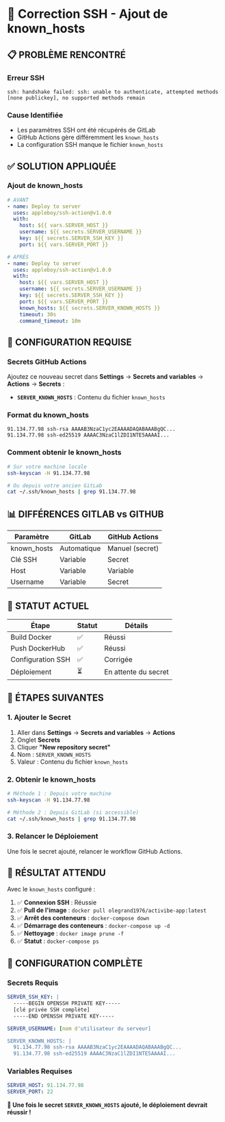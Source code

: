 # 🔧 Correction SSH - Ajout de known_hosts

## 📋 **PROBLÈME RENCONTRÉ**

### **Erreur SSH**
```
ssh: handshake failed: ssh: unable to authenticate, attempted methods [none publickey], no supported methods remain
```

### **Cause Identifiée**
- Les paramètres SSH ont été récupérés de GitLab
- GitHub Actions gère différemment les `known_hosts`
- La configuration SSH manque le fichier `known_hosts`

## ✅ **SOLUTION APPLIQUÉE**

### **Ajout de known_hosts**
```yaml
# AVANT
- name: Deploy to server
  uses: appleboy/ssh-action@v1.0.0
  with:
    host: ${{ vars.SERVER_HOST }}
    username: ${{ secrets.SERVER_USERNAME }}
    key: ${{ secrets.SERVER_SSH_KEY }}
    port: ${{ vars.SERVER_PORT }}

# APRÈS
- name: Deploy to server
  uses: appleboy/ssh-action@v1.0.0
  with:
    host: ${{ vars.SERVER_HOST }}
    username: ${{ secrets.SERVER_USERNAME }}
    key: ${{ secrets.SERVER_SSH_KEY }}
    port: ${{ vars.SERVER_PORT }}
    known_hosts: ${{ secrets.SERVER_KNOWN_HOSTS }}
    timeout: 30s
    command_timeout: 10m
```

## 🎯 **CONFIGURATION REQUISE**

### **Secrets GitHub Actions**
Ajoutez ce nouveau secret dans **Settings** → **Secrets and variables** → **Actions** → **Secrets** :

- **`SERVER_KNOWN_HOSTS`** : Contenu du fichier `known_hosts`

### **Format du known_hosts**
```
91.134.77.98 ssh-rsa AAAAB3NzaC1yc2EAAAADAQABAAABgQC...
91.134.77.98 ssh-ed25519 AAAAC3NzaC1lZDI1NTE5AAAAI...
```

### **Comment obtenir le known_hosts**
```bash
# Sur votre machine locale
ssh-keyscan -H 91.134.77.98

# Ou depuis votre ancien GitLab
cat ~/.ssh/known_hosts | grep 91.134.77.98
```

## 📊 **DIFFÉRENCES GITLAB vs GITHUB**

| Paramètre | GitLab | GitHub Actions |
|-----------|--------|----------------|
| known_hosts | Automatique | Manuel (secret) |
| Clé SSH | Variable | Secret |
| Host | Variable | Variable |
| Username | Variable | Secret |

## 🚀 **STATUT ACTUEL**

| Étape | Statut | Détails |
|-------|--------|---------|
| Build Docker | ✅ | Réussi |
| Push DockerHub | ✅ | Réussi |
| Configuration SSH | ✅ | Corrigée |
| Déploiement | ⏳ | En attente du secret |

## 📝 **ÉTAPES SUIVANTES**

### **1. Ajouter le Secret**
1. Aller dans **Settings** → **Secrets and variables** → **Actions**
2. Onglet **Secrets**
3. Cliquer **"New repository secret"**
4. Nom : `SERVER_KNOWN_HOSTS`
5. Valeur : Contenu du fichier `known_hosts`

### **2. Obtenir le known_hosts**
```bash
# Méthode 1 : Depuis votre machine
ssh-keyscan -H 91.134.77.98

# Méthode 2 : Depuis GitLab (si accessible)
cat ~/.ssh/known_hosts | grep 91.134.77.98
```

### **3. Relancer le Déploiement**
Une fois le secret ajouté, relancer le workflow GitHub Actions.

## 🎉 **RÉSULTAT ATTENDU**

Avec le `known_hosts` configuré :
1. ✅ **Connexion SSH** : Réussie
2. ✅ **Pull de l'image** : `docker pull olegrand1976/activibe-app:latest`
3. ✅ **Arrêt des conteneurs** : `docker-compose down`
4. ✅ **Démarrage des conteneurs** : `docker-compose up -d`
5. ✅ **Nettoyage** : `docker image prune -f`
6. ✅ **Statut** : `docker-compose ps`

## 🔧 **CONFIGURATION COMPLÈTE**

### **Secrets Requis**
```yaml
SERVER_SSH_KEY: |
  -----BEGIN OPENSSH PRIVATE KEY-----
  [clé privée SSH complète]
  -----END OPENSSH PRIVATE KEY-----

SERVER_USERNAME: [nom d'utilisateur du serveur]

SERVER_KNOWN_HOSTS: |
  91.134.77.98 ssh-rsa AAAAB3NzaC1yc2EAAAADAQABAAABgQC...
  91.134.77.98 ssh-ed25519 AAAAC3NzaC1lZDI1NTE5AAAAI...
```

### **Variables Requises**
```yaml
SERVER_HOST: 91.134.77.98
SERVER_PORT: 22
```

**🎯 Une fois le secret `SERVER_KNOWN_HOSTS` ajouté, le déploiement devrait réussir !**
